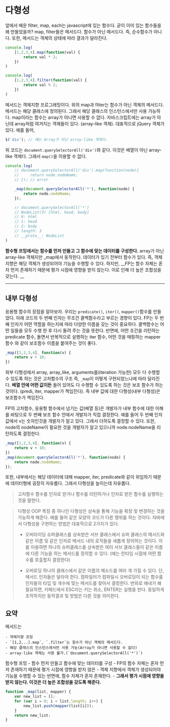 # 다형성

앞에서 배운 filter, map, each는 javascript에 있는 함수다. 굳이 이미 있는 함수들을 왜 만들었을까? map, filter들은 메서드다. 함수가 아닌 메서드다. 즉, 순수함수가 아니다. 또한, 메서드는 객체의 상태에 따라 결과가 달라진다. 

```javascript
console.log(
    [1,2,3,4].map(function(val) {
        return val * 2;
    })
)

console.log(
    [1,2,3,4].filter(function(val) {
        return val % 2;
    })
)
```

메서드는 객체지향 프로그래밍이다. 위의 map과 filter는 함수가 아닌 객체의 메서드다. 메서드는 해당 클래스에 정의된다. 그래서 해당 클래스의 인스턴스에서만 사용 가능하다. map이라는 함수는 array가 아니면 사용할 수 없다. 자바스크립트에는 array가 아닌데 array처럼 여겨지는 객체들이 있다. (array-like 객체). 대표적으로 jQuery 객체가 있다. 예를 들어,

```javascript
$('div'); // 얘는 Array가 아닌 array-like 객체다.
```

위 코드는 `document.querySelectorAll('div')`와 같다. 이것은 배열이 아닌 array-like 객체다. 그래서 `map()`을 이용할 수 없다.

```javascript
console.log(
    // document.querySelectorAll('div').map(function(node){
    //     return node.nodeName;
    // }); // error

    _map(document.querySelectorAll('*'), function(node) {
        return node.nodeName;
    }); 

    // document.querySelectorAll('*')
    // NodeList(3) [html, head, body]
    // 0: html
    // 1: head
    // 2: body
    // length: 3
    // __proto__: NodeList
)
```

__함수형 프밍에서는 함수를 먼저 만들고 그 함수에 맞는 데이터를 구성한다.__ array가 아닌 array-like 객체지만 _map에서 동작한다. 데이터가 있기 전부터 함수가 있다. 즉, 객체지향은 해당 객체가 생성되어야 기능을 수행할 수 있다. 하지만, __FP는 함수 자체는 혼자 먼저 존재하기 때문에 평가 시점에 영향을 받지 않는다. 이로 인해 더 높은 조합성을 갖는다.  __

---

## 내부 다형성

응용형 함수의 장점을 알아보자. 우리는 `predicate()`, `iter()`, `mapper()`함수를 만들었다. 아래 코드의 두 번째 인자는 무조건 콜백함수라고 부르는 경향이 있다. FP는 두 번째 인자가 어떤 역할을 하는지에 따라 다양한 이름을 갖는 것이 중요하다. 콜백함수는 어떤 일들을 모두 수행 한 후 다시 돌려 주는 것을 뜻한다. 반면에, 어떤 조건을 리턴하는 predicate 함수, 돌면서 반복적으로 실행하는 iter 함수, 어떤 것을 매핑하는 mapper 함수 와 같이 보조함수 이름을 붙여주는 것이 좋다. 

```javascript
_map([1,2,3,4], function(v) {
    return v + 10;
})
```

외부 다형성에서 array, array_like, arguments를(iteration 가능한) 모두 다 수행할 수 있도록 하는 것은 고차함수의 구조 즉, `_map`이 어떻게 구현되었느냐에 따라 달라진다. **배열 안에 어떤 값이든** 들어 있어도 다 수행할 수 있도록 하는 것은 보조 함수가 하는 것이다. (predi, iter, mapper가 책임진다). 즉 내부 값에 대한 다형성(내부 다형성)은 보조함수가 책임진다.

FP의 고차함수, 응용형 함수에서 넘기는 값(배열 등)은 개발자가 내부 함수에 대한 이해를 바탕으로 두 번째 보조 함수 안에서 개발자가 직접 결정한다. 예를 들어 두 번째 인자 값에서 v는 숫자인것을 개발자가 알고 있다. 그래서 더하도록 결정할 수 있다. 또한, node의 nodeName이 필요한 것을 개발자가 알고 있으니까 node.nodeName을 리턴하도록 결정한다.

```javascript
_map([1,2,3,4], function(v) {
    return v + 10;
})
_map(document.querySelectorAll('*'), function(node) {
    return node.nodeName;
}); 
```

또한, 내부에서는 해당 데이터에 대해 mapper, iter, predicate와 같이 위임하기 때문에 데이터형에 굉장히 자유롭다. 그래서 다형성을 높이는데 자유롭다.

> 고차함수 
> 함수를 인자로 받거나 함수를 리턴하거나 인자로 받은 함수를 실행하는 것을 말한다.

> 다형성
OOP 특징 중 하나인 다형성은 상속을 통해 기능을 확장 및 변경하는 것을 가능하게 해준다. 예를 들어 같은 모양의 코드가 다른 행위를 하는 것이다. 자바에서 다형성을 구현하는 방법은 대표적으로 2가지가 있다.
>
> - 오버라이딩
> 슈퍼클래스를 상속받은 서브 클래스에서 슈퍼 클래스의 메서드와 같은 이름 및 같은 인자로 메서드 내의 로직들을 새롭게 정의하는 것이다. 이를 이용하면 하나의 슈퍼클래스를 상속받은 여러 서브 클래스들이 같은 이름에 다른 기능을 하는 메서드를 정의할 수 있다. (얘는 런타임 시점에 어떤 함수를 호출할지 결정한다)
>
> - 오버로딩
> 하나의 클래스에서 같은 이름의 메소드를 여러 개 가질 수 있다. 단, 메서드 인자들은 달라야 한다. 컴파일러가 컴파일시 오버로딩이 되는 함수를 인자들의 타입 및 개수에 맞는 메서드를 찾아서 결정한다.
> 번외로 얘네가 왜 필요하면, 키패드에서 ESC라는 키는 취소, ENTER는 실행을 한다. 동일하게 조작하지만 동작결과 및 방법은 다른 것을 의미한다. 

## 요약

메서드는

    - 객체지향 프밍
    - `[1,2,..].map`, `.filter`는 함수가 아닌 객체의 메서드다.
    - 해당 클래스의 인스턴스에서만 사용 가능(Array가 아니면 사용할 수 없다)
    - array-like 객체는 사용 불가.(`document.querySelectorAll('*')`)

함수형 프밍
    - 함수 먼저 만들고 함수에 맞는 데이터를 구성
    - FP의 함수 자체는 혼자 먼저 존재하기 때문에 평가 시점에 영향을 받지 않은
      - 객체 지향에서 객체가 생성되어야 기능을 수행할 수 있는 반면에, 함수 자체가 혼자 존재한다.
      - __그래서 평가 시점에 영향을 받지 않는다. 이것은 더 높은 조합성을 갖도록 해준다.__


```javascript
function _map(list, mapper) {
    var new_list = [];
    for (var i = 0; i < list.length; i++) {
        new_list.push(mapper(list[i]));
    }
    return new_list;
}
```
